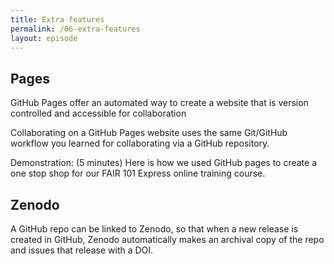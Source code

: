```yaml
---
title: Extra features
permalink: /06-extra-features
layout: episode
---
```


## Pages

GitHub Pages offer an automated way to create a website that is version controlled and accessible for collaboration

Collaborating on a GitHub Pages website uses the same Git/GitHub workflow you learned for collaborating via a GitHub repository.

Demonstration: (5 minutes) Here is how we used GitHub pages to create a one stop shop for our FAIR 101 Express online training course. 

## Zenodo

 A GitHub repo can be linked to Zenodo, so that when a new release is created in GitHub, Zenodo automatically makes an archival copy of the repo and issues that release with a DOI.
